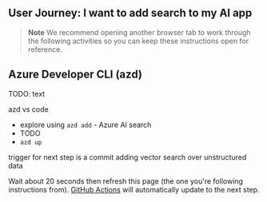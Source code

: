 ## User Journey: I want to add search to my AI app

> **Note**
> We recommend opening another browser tab to work through the following activities so you can keep these instructions open for reference.

## Azure Developer CLI (azd)

TODO: text

azd vs code

- explore using `azd add` - Azure AI search
- TODO
- `azd up`

trigger for next step is a commit adding vector search over unstructured data

Wait about 20 seconds then refresh this page (the one you're following instructions from). [GitHub Actions](https://docs.github.com/en/actions) will automatically update to the next step.
